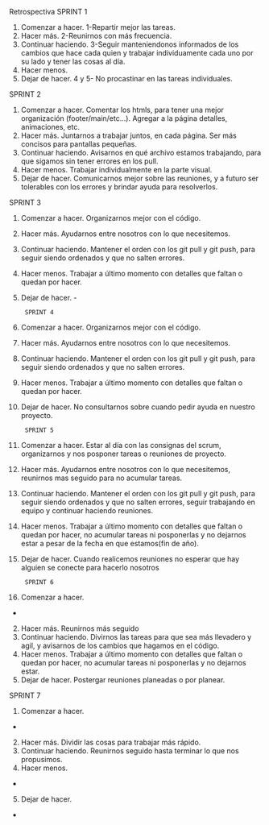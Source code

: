 Retrospectiva
SPRINT 1

1. Comenzar a hacer.
1-Repartir mejor las tareas.
2. Hacer más.
2-Reunirnos con más frecuencia.
3. Continuar haciendo.
3-Seguir manteniendonos informados de los cambios que hace cada quien y
trabajar individuamente cada uno por su lado y tener las cosas al día.
4. Hacer menos.
5. Dejar de hacer.
4 y 5- No procastinar en las tareas individuales.


SPRINT 2

1. Comenzar a hacer.
Comentar los htmls, para tener una mejor organización (footer/main/etc...).
Agregar a la página detalles, animaciones, etc.
2. Hacer más.
Juntarnos a trabajar juntos, en cada página.
Ser más concisos para pantallas pequeñas.
3. Continuar haciendo.
Avisarnos en qué archivo estamos trabajando, para que sigamos sin tener errores en los pull.
4. Hacer menos.
Trabajar individualmente en la parte visual.
5. Dejar de hacer.
Comunicarnos mejor sobre las reuniones, y a futuro ser tolerables con los errores y brindar ayuda para resolverlos.


SPRINT 3

1. Comenzar a hacer.
Organizarnos mejor con el código.
2. Hacer más.
Ayudarnos entre nosotros con lo que necesitemos.
3. Continuar haciendo.
Mantener el orden con los git pull y git push, para seguir siendo ordenados y que no salten errores.
4. Hacer menos.
Trabajar a último momento con detalles que faltan o quedan por hacer.
5. Dejar de hacer.
        -

        SPRINT 4

1. Comenzar a hacer.
Organizarnos mejor con el código.
2. Hacer más.
Ayudarnos entre nosotros con lo que necesitemos.
3. Continuar haciendo.
Mantener el orden con los git pull y git push, para seguir siendo ordenados y que no salten errores.
4. Hacer menos.
Trabajar a último momento con detalles que faltan o quedan por hacer.
5. Dejar de hacer.
No consultarnos sobre cuando pedir ayuda en nuestro proyecto.

        SPRINT 5

1. Comenzar a hacer.
Estar al día con las consignas del scrum, organizarnos y nos posponer tareas o reuniones de proyecto.
2. Hacer más.
Ayudarnos entre nosotros con lo que necesitemos, reunirnos mas seguido para no acumular tareas.
3. Continuar haciendo.
Mantener el orden con los git pull y git push, para seguir siendo ordenados y que no salten errores, seguir trabajando en equipo y continuar haciendo reuniones.
4. Hacer menos.
Trabajar a último momento con detalles que faltan o quedan por hacer, no acumular tareas ni posponerlas y no dejarnos estar a pesar de la fecha en que estamos(fin de año).
5. Dejar de hacer.
Cuando realicemos reuniones no esperar que hay alguien se conecte para hacerlo nosotros


        SPRINT 6

1. Comenzar a hacer.
-
2. Hacer más.
Reunirnos más seguido 
3. Continuar haciendo.
Divirnos las tareas para que sea más llevadero y agil, y avisarnos de los cambios que hagamos en el código.
4. Hacer menos.
Trabajar a último momento con detalles que faltan o quedan por hacer, no acumular tareas ni posponerlas y no dejarnos estar.
5. Dejar de hacer.
Postergar reuniones planeadas o por planear.


 SPRINT 7

1. Comenzar a hacer.
-
2. Hacer más.
Dividir las cosas para trabajar más rápido.
3. Continuar haciendo.
Reunirnos seguido hasta terminar lo que nos propusimos.
4. Hacer menos.
-
5. Dejar de hacer.
- 